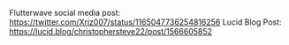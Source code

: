 Flutterwave social media post: https://twitter.com/Xriz007/status/1165047736254816256
Lucid Blog Post: https://lucid.blog/christophersteve22/post/1566605852
